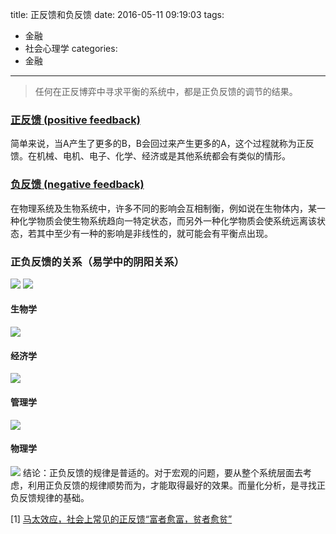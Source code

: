 title: 正反馈和负反馈
date: 2016-05-11 09:19:03
tags:
- 金融
- 社会心理学
categories:
- 金融
---

> 任何在正反博弈中寻求平衡的系统中，都是正负反馈的调节的结果。

### [正反馈 (positive feedback)](https://zh.wikipedia.org/wiki/%E6%AD%A3%E5%9B%9E%E9%A5%8B)
简单来说，当A产生了更多的B，B会回过来产生更多的A，这个过程就称为正反馈。在机械、电机、电子、化学、经济或是其他系统都会有类似的情形。
### [负反馈 (negative feedback)](https://zh.wikipedia.org/wiki/%E8%B4%9F%E5%8F%8D%E9%A6%88)
在物理系统及生物系统中，许多不同的影响会互相制衡，例如说在生物体内，某一种化学物质会使生物系统趋向一特定状态，而另外一种化学物质会使系统远离该状态，若其中至少有一种的影响是非线性的，就可能会有平衡点出现。

### 正负反馈的关系（易学中的阴阳关系）
![](/images/2016/compare_positive_negtive_feedback.gif)
![](/images/2016/compare_positive_negtive_feedback2.gif)

#### 生物学
![](/images/2016/positive-negative-feedback.jpg)
#### 经济学
![](/images/2016/positive-negative-feedback2.jpg)
#### 管理学
![](/images/2016/positive-negative-feedback3.jpg)
#### 物理学
![](/images/2016/positive-negative-feedback4.jpg)
结论：正负反馈的规律是普适的。对于宏观的问题，要从整个系统层面去考虑，利用正负反馈的规律顺势而为，才能取得最好的效果。而量化分析，是寻找正负反馈规律的基础。

[1] [马太效应，社会上常见的正反馈“富者愈富，贫者愈贫”](https://zh.wikipedia.org/wiki/%E9%A9%AC%E5%A4%AA%E6%95%88%E5%BA%94)